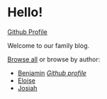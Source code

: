 # Hello!

[Github Profile](https://github.com/the-wilkins)

Welcome to our family blog.

[Browse all](/all) or browse by author:
* [Benjamin](/benjamin) *[Github profile](https://github.com/benjamin-wilkins)*
* [Eloise](/eloise)
* [Josiah](/josiah)

